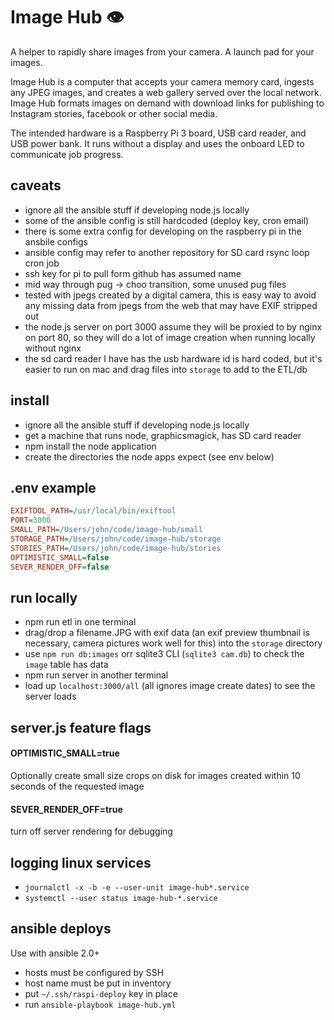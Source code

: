 # Image Hub 👁
A helper to rapidly share images from your camera.
A launch pad for your images.

Image Hub is a computer that accepts your camera memory card, ingests any JPEG images, and creates a web gallery served over the local network. Image Hub formats images on demand with download links for publishing to Instagram stories, facebook or other social media.

The intended hardware is a Raspberry Pi 3 board, USB card reader, and USB power bank. It runs without a display and uses the onboard LED to communicate job progress.

## caveats
- ignore all the ansible stuff if developing node.js locally
- some of the ansible config is still hardcoded (deploy key, cron email)
- there is some extra config for developing on the raspberry pi in the ansbile configs
- ansible config may refer to another repository for SD card rsync loop cron job
- ssh key for pi to pull form github has assumed name
- mid way through pug -> choo transition, some unused pug files
- tested with jpegs created by a digital camera, this is easy way to avoid any missing data from jpegs from the web that may have EXIF stripped out
- the node.js server on port 3000 assume they will be proxied to by nginx on port 80, so they will do a lot of image creation when running locally without nginx
- the sd card reader I have has the usb hardware id is hard coded, but it's easier to run on mac and drag files into `storage` to add to the ETL/db

## install
- ignore all the ansible stuff if developing node.js locally
- get a machine that runs node, graphicsmagick, has SD card reader
- npm install the node application
- create the directories the node apps expect (see env below)

## .env example
```ini
EXIFTOOL_PATH=/usr/local/bin/exiftool
PORT=3000
SMALL_PATH=/Users/john/code/image-hub/small
STORAGE_PATH=/Users/john/code/image-hub/storage
STORIES_PATH=/Users/john/code/image-hub/stories
OPTIMISTIC_SMALL=false
SEVER_RENDER_OFF=false
```

## run locally
- npm run etl in one terminal
- drag/drop a filename.JPG with exif data (an exif preview thumbnail is necessary, camera pictures work well for this) into the `storage` directory
- use `npm run db:images` orr sqlite3 CLI (`sqlite3 cam.db`) to check the `image` table has data
- npm run server in another terminal
- load up `localhost:3000/all` (all ignores image create dates) to see the server loads

## server.js feature flags
#### OPTIMISTIC_SMALL=true
Optionally create small size crops on disk for images created within 10 seconds of the requested image
#### SEVER_RENDER_OFF=true
turn off server rendering for debugging

## logging linux services
- `journalctl -x -b -e --user-unit image-hub*.service`
- `systemctl --user status image-hub-*.service`


## ansible deploys

Use with ansible 2.0+

- hosts must be configured by SSH
- host name must be put in inventory
- put `~/.ssh/raspi-deploy` key in place
- run `ansible-playbook image-hub.yml`
